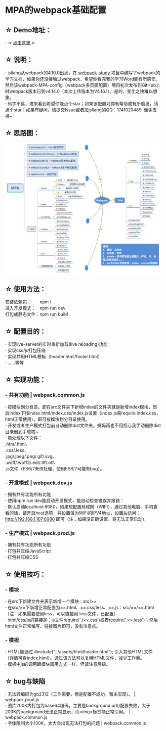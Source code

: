 MPA的webpack基础配置
======

## ☆ Demo地址：
· → <a href="http://webpack.jsliang.top"> 点击这里 </a> ←

## ☆ 说明：
· jsliang从webpack的4.10.0出发，在<a href="https://github.com/LiangJunrong/webpack-study"> webpack-study </a>项目中编写了webpack的学习文档，如果你还没接触过webpack，希望你看完我的学习Word能有所感悟，然后该webpack-MPA-config（webpack多页面配置）项目初次发布到GitHub上时webpack版本已到v4.14.0（本次上传版本为V4.16.1）。是的，变化之快难以想象。  
· 码字不易，进来看到希望你能点个star；如果该配置对你有帮助或有所启发，请点个star；如果有疑问，请提交Issue或者加jsliang的QQ：1741020489. 谢谢支持~  

## ☆ 思路图：
<img src="https://github.com/LiangJunrong/webpack-MPA-config/blob/master/src/assets/images/MPA.png">

## ☆ 使用方法：
安装依赖包：&ensp;&ensp;&ensp;&ensp;npm i  
进入开发模式：&ensp;&ensp;npm run dev  
打包成静态文件：npm run build  

## ☆ 配置目的：
· 实现live-server的实时重新加载(live reloading)功能  
· 实现css/js打包压缩  
· 实现共用HTML模板（header.html/footer.html）  
· ……等等  

## ☆ 实现功能：
### - 共有功能 | webpack.common.js
· 按模块划分目录。即在src文件夹下新增index的文件夹就是新增index模块，然后index下按index.html/index.css/index.js设置（index.js需require index.css，html正常使用），即可按模块划分目录使用。  
· 开发或者生产模式打包前自动删除dist文件夹。妈妈再也不用担心我手动删除dist目录删到手软啦~  
· 能处理以下文件：<br>
.htm/.html、<br>
.css/.less、<br>
.jpg/.jpeg/.png/.gif/.svg、<br>
.woff/.woff2/.eot/.ttf/.otf、<br>
.js文件（ES6/7未作处理，使用ES6/7可能有bug）。  

### - 开发模式 | webpack.dev.js
· 拥有共有功能所有功能  
· 使用npm run dev能启动开发模式，能自动检查错误并报错：  
· 默认启动localhost:8080，如果想配置局域网（WIFI），通过其他电脑、手机查看的话，请开启host选项，并设置值为WiFi的IPV4地址，设置后访问：http://192.168.1.107:8080 即可（注：如果没正确设置，将无法正常启动）。  

### - 生产模式 | webpack.prod.js
· 拥有共有功能所有功能  
· 打包并压缩JavaScript  
· 打包并压缩CSS  

## ☆ 使用技巧：
### - 模块
· 在src下新建文件夹表示新增一个模块：src/××  
· 在src/××下新增正常配置为××.html、××.css/less、××.js：src/××/××.html（注：如果需要使用less，可以直接用.less文件，已配置）  
· html/css/js的链接是：js文件require('./××.css')或者require('.××.less')；然后html文件正常编写、链接图片即可，没有注意点。  

### - 模板
· HTML能通过 #include("../assets/html/header.html"); 引入其他HTML文件（详情可看index.html）。通过该方法可以复用HTML文件，减少工作量。  
· 模板中js的调用跟模块调用方式一样，但请注意层级。  

## ☆ bug与缺陷
· 无法转编码为gb2312（工作需要，但是配置不成功，暂未实现）。 | webpack.prod.js  
· 图片200K内打包为base64编码，主要是background:url()配置失败，大于200K的background无法正常显示，而&lt;img&gt;标签能正常引用。 | webpack.common.js  
· 字体限制大小100K，太大会出现无法打包的问题 | webpack.common.js  
